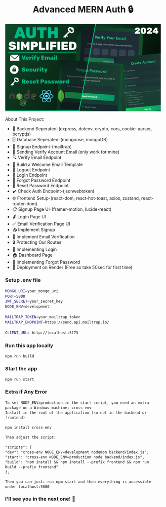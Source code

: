 <h1 align="center">Advanced MERN Auth 🔒 </h1>

![Demo App](/frontend/public/screenshot-for-readme.png)

About This Project:

-   🔧 Backend Seperated-(express, dotenv, crypto, cors, cookie-parser, bcryptjs)
-   🗄️ Database Seperated-(mongoose, mongoDB)
-   🔐 Signup Endpoint-(mailtrap)
-   📧 Sending Verify Account Email (only work for mine)
-   🔍 Verify Email Endpoint
-   📄 Build a Welcome Email Template
-   🚪 Logout Endpoint
-   🔑 Login Endpoint
-   🔄 Forgot Password Endpoint
-   🔁 Reset Password Endpoint
-   ✔️ Check Auth Endpoint-(jsonwebtoken)
-   🌐 Frontend Setup-(react-dom, react-hot-toast, axios, zustand, react-router-dom)
-   📋 Signup Page UI-(framer-motion, lucide-react)
-   🔓 Login Page UI
-   ✅ Email Verification Page UI
-   📤 Implement Signup
-   📧 Implement Email Verification
-   🔒 Protecting Our Routes
-   🔑 Implementing Login
-   🏠 Dashboard Page
-   🔄 Implementing Forgot Password
-   🚀 Deployment on Render (Free so take 50sec for first time)

### Setup .env file

```bash
MONGO_URI=your_mongo_uri
PORT=5000
JWT_SECRET=your_secret_key
NODE_ENV=development

MAILTRAP_TOKEN=your_mailtrap_token
MAILTRAP_ENDPOINT=https://send.api.mailtrap.io/

CLIENT_URL= http://localhost:5173
```

### Run this app locally

```shell
npm run build
```

### Start the app

```shell
npm run start
```
### Extra if Any Error
```
To set NODE_ENV=production in the start script, you need an extra package on a Windows machine: cross-env
Install in the root of the application (so not in the backend or frontend)

npm install cross-env

Then adjust the script:

"scripts": {
"dev": "cross-env NODE_ENV=development nodemon backend/index.js",
"start": "cross-env NODE_ENV=production node backend/index.js",
"build": "npm install && npm install --prefix frontend && npm run build --prefix frontend"
},

Then you can just: run npm start and then everything is accessible under localhost:5000
```
### I'll see you in the next one! 🚀
